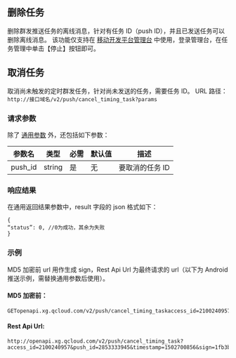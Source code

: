 ## 删除任务
删除群发推送任务的离线消息，针对有任务 ID（push ID），并且已发送任务可以删除离线消息。
该功能仅支持在 [移动开发平台管理台](https://console.cloud.tencent.com/tac) 中使用，登录管理台，在任务管理中单击【停止】按钮即可。

## 取消任务
取消尚未触发的定时群发任务，针对尚未发送的任务，需要任务 ID。
URL 路径：`http://接口域名/v2/push/cancel_timing_task?params`

### 请求参数
除了 [通用参数](https://github.com/tencentyun/tac-documents/blob/master/%E5%BC%80%E5%A7%8B%E4%BD%BF%E7%94%A8/%E9%80%9A%E7%9F%A5%E6%8E%A8%E9%80%81%20Messaging%20%E9%9B%86%E6%88%90%E6%8C%87%E5%8D%97/%E6%9C%8D%E5%8A%A1%E7%AB%AFAPI%E6%8E%A5%E5%85%A5/Rest%20API%20%E4%BD%BF%E7%94%A8%E6%8C%87%E5%8D%97/%E9%80%9A%E7%94%A8%E5%8F%82%E6%95%B0.md) 外，还包括如下参数：

|参数名|	类型	|必需|	默认值|	描述|
|-|-|-|-|-|
|push_id|	string|	是	|无|	要取消的任务 ID|

### 响应结果
在通用返回结果参数中，result 字段的 json 格式如下：
```.qcloud
{
“status”: 0, //0为成功，其余为失败
}
```
### 示例
MD5 加密前 url 用作生成 sign，Rest Api Url 为最终请求的 url（以下为 Android 推送示例，需替换通用参数后使用）。
#### MD5 加密前：
```
GETopenapi.xg.qcloud.com/v2/push/cancel_timing_taskaccess_id=2100240957push_id=2853333945timestamp=1502700856f255184d160bad51b88c31627bbd9530
```

#### Rest Api Url:
```
http://openapi.xg.qcloud.com/v2/push/cancel_timing_task?access_id=2100240957&push_id=2853333945&timestamp=1502700856&sign=1fb3b7846f79d0027542acd05effb4a3
```
